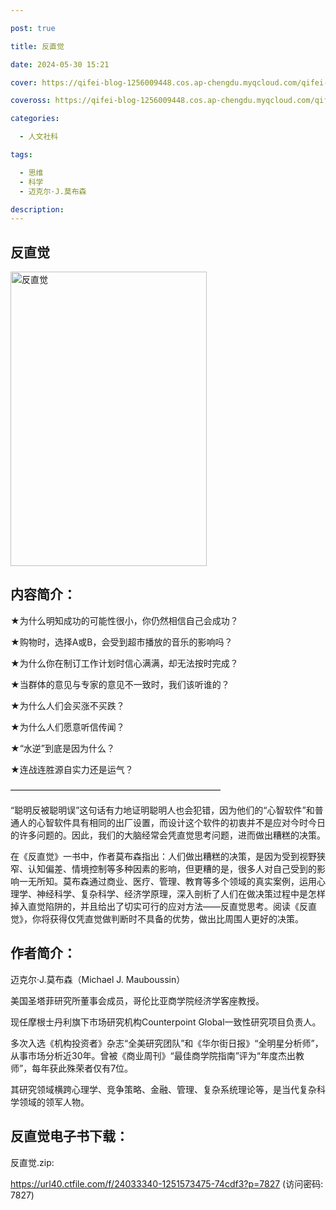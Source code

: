 ```yaml
---

post: true

title: 反直觉

date: 2024-05-30 15:21

cover: https://qifei-blog-1256009448.cos.ap-chengdu.myqcloud.com/qifei-blog/s34018820.jpg

coveross: https://qifei-blog-1256009448.cos.ap-chengdu.myqcloud.com/qifei-blog/s34018820.jpg

categories:

  - 人文社科

tags:

  - 思维
  - 科学
  - 迈克尔·J.莫布森

description:
---
```


## 反直觉

<img alt="反直觉" class="aligncenter loading" data-was-processed="true" decoding="async" fetchpriority="high" height="471" src="https://qifei-blog-1256009448.cos.ap-chengdu.myqcloud.com/qifei-blog/s34018820.jpg" style="cursor: zoom-in;" width="314"/>

## 内容简介：

★为什么明知成功的可能性很小，你仍然相信自己会成功？

★购物时，选择A或B，会受到超市播放的音乐的影响吗？

★为什么你在制订工作计划时信心满满，却无法按时完成？

★当群体的意见与专家的意见不一致时，我们该听谁的？

★为什么人们会买涨不买跌？

★为什么人们愿意听信传闻？

★“水逆”到底是因为什么？

★连战连胜源自实力还是运气？

————————————————————————

“聪明反被聪明误”这句话有力地证明聪明人也会犯错，因为他们的“心智软件”和普通人的心智软件具有相同的出厂设置，而设计这个软件的初衷并不是应对今时今日的许多问题的。因此，我们的大脑经常会凭直觉思考问题，进而做出糟糕的决策。

在《反直觉》一书中，作者莫布森指出：人们做出糟糕的决策，是因为受到视野狭窄、认知偏差、情境控制等多种因素的影响，但更糟的是，很多人对自己受到的影响一无所知。莫布森通过商业、医疗、管理、教育等多个领域的真实案例，运用心理学、神经科学、复杂科学、经济学原理，深入剖析了人们在做决策过程中是怎样掉入直觉陷阱的，并且给出了切实可行的应对方法——反直觉思考。阅读《反直觉》，你将获得仅凭直觉做判断时不具备的优势，做出比周围人更好的决策。

## 作者简介：

迈克尔·J.莫布森（Michael J. Mauboussin）

美国圣塔菲研究所董事会成员，哥伦比亚商学院经济学客座教授。

现任摩根士丹利旗下市场研究机构Counterpoint Global一致性研究项目负责人。

多次入选《机构投资者》杂志“全美研究团队”和《华尔街日报》“全明星分析师”，从事市场分析近30年。曾被《商业周刊》“最佳商学院指南”评为“年度杰出教师”，每年获此殊荣者仅有7位。

其研究领域横跨心理学、竞争策略、金融、管理、复杂系统理论等，是当代复杂科学领域的领军人物。

## 反直觉电子书下载：

反直觉.zip: 

https://url40.ctfile.com/f/24033340-1251573475-74cdf3?p=7827 (访问密码: 7827)
